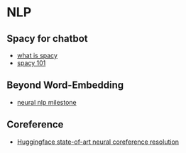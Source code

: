 # NLP

## Spacy for chatbot
- [what is spacy](https://frhyme.github.io/python-lib/spacy_1/)
- [spacy 101](https://spacy.io/usage/spacy-101)

## Beyond Word-Embedding
- [neural nlp milestone](https://towardsdatascience.com/beyond-word-embeddings-part-1-an-overview-of-neural-nlp-milestones-82b97a47977f)

## Coreference 
- [Huggingface state-of-art neural coreference resolution](https://medium.com/huggingface/state-of-the-art-neural-coreference-resolution-for-chatbots-3302365dcf30)
